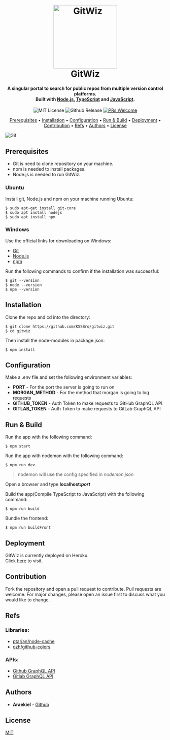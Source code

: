 <h1 align="center">
  <br>
  <a href="https://gitwiz.herokuapp.com"><img src="https://github.com/KSSBro/gitwiz/blob/master/src/public/images/png/icon.png" alt="GitWiz" width="200"></a>
  <br>
  GitWiz
  <br>
</h1>

<h4 align="center">
A singular portal to search for public repos from multiple version control platforms.
<br/>
Built with <a href="https://nodejs.org/en/">Node.js</a>, <a href="https://www.typescriptlang.org/">TypeScript</a> and <a href="https://developer.mozilla.org/en-US/docs/Web/JavaScript">JavaScript</a>.
</h4>

<p align="center">
  <a><img alt="MIT License" src="https://img.shields.io/apm/l/atomic-design-ui.svg?"></a>
  <a><img alt="Github Release" src="https://img.shields.io/badge/release-v1.1-blue"></a>
  <a href="http://makeapullrequest.com">
    <img alt="PRs Welcome"src="https://img.shields.io/badge/PRs-welcome-brightgreen.svg?style=flat">
  </a>
</p>

<p align="center">
  <a href="#prerequisites">Prerequisites</a> •
  <a href="#installation">Installation</a> •
  <a href="#configuration">Configuration</a> •
  <a href="#run--build">Run & Build</a> •
  <a href="#deployment">Deployment</a> •
  <a href="#contribution">Contribution</a> •
  <a href="#refs">Refs</a> •
  <a href="#authors">Authors</a> •
  <a href="#license">License</a>
</p>

<img alt="Gif" src="https://raw.githubusercontent.com/KSSBro/gitwiz/master/src/public/images/other/gitwiz.gif">

## Prerequisites

- Git is need to clone repository on your machine.
- npm is needed to install packages.
- Node.js is needed to run GitWiz.

### Ubuntu

Install git, Node.js and npm on your machine running Ubuntu:

``` 
$ sudo apt-get install git-core
$ sudo apt install nodejs
$ sudo apt install npm
```
### Windows 

Use the official links for downloading on Windows:

- [Git](https://git-scm.com/)
- [Node.js](https://nodejs.org/en/download/)
- [npm](https://www.npmjs.com/get-npm)

Run the following commands to confirm if the installation was successful:

```
$ git --version
$ node --version
$ npm --version 
```

## Installation

Clone the repo and cd into the directory: 

```
$ git clone https://github.com/KSSBro/gitwiz.git
$ cd gitwiz 
```

Then install the node-modules in package.json:

```
$ npm install
```

## Configuration 

Make a .env file and set the following environment variables: 
- **PORT** - For the port the server is going to run on
- **MORGAN_METHOD** - For the method that morgan is going to log requests
- **GITHUB_TOKEN** - Auth Token to make requests to GitHub GraphQL API
- **GITLAB_TOKEN** - Auth Token to make requests to GitLab GraphQL API

## Run & Build

Run the app with the following command:

```
$ npm start
```

Run the app with nodemon with the following command:

```
$ npm run dev
```
> nodemon will use the config specified in *nodemon.json*

Open a browser and type **localhost:_port_**

Build the app(Compile TypeScript to JavaScript) with the following command:

```
$ npm run build
```

Bundle the frontend: 

```
$ npm run buildFront
```

## Deployment 

GitWiz is currently deployed on Heroku.
<br/>
Click [here](https://gitwiz.herokuapp.com) to visit.

## Contribution

Fork the repository and open a pull request to contribute.
Pull requests are welcome. For major changes, please open an issue first to discuss what you would like to change.

## Refs

### Libraries:

- [ptarjan/node-cache](https://github.com/ptarjan/node-cache)
- [ozh/github-colors](https://github.com/ozh/github-colors)

### APIs:

- [Github GraphQL API](https://developer.github.com/v4/)
- [Gitlab GraphQL API](https://docs.gitlab.com/ee/api/graphql/)

## Authors

- **Araekiel** - [Github](https://github.com/Araekiel)

## License

[MIT](https://choosealicense.com/licenses/mit/)